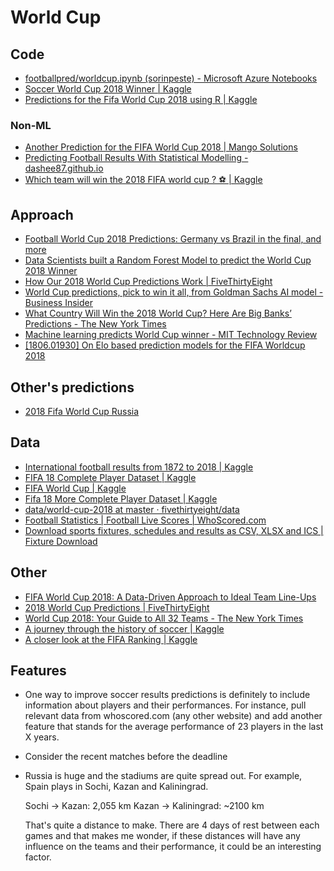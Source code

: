 # World Cup

## Code

* [footballpred/worldcup.ipynb \(sorinpeste\) - Microsoft Azure Notebooks](https://notebooks.azure.com/sorinpeste/libraries/footballpred/html/worldcup.ipynb)
* [Soccer World Cup 2018 Winner \| Kaggle](https://www.kaggle.com/agostontorok/soccer-world-cup-2018-winner)
* [Predictions for the Fifa World Cup 2018 using R \| Kaggle](https://www.kaggle.com/lekroll/predictions-for-the-fifa-world-cup-2018-using-r)

### Non-ML

* [Another Prediction for the FIFA World Cup 2018 \| Mango Solutions](https://www.mango-solutions.com/blog/another-prediction-of-fifa-world-cup-2018)
* [Predicting Football Results With Statistical Modelling - dashee87.github.io](https://dashee87.github.io/football/python/predicting-football-results-with-statistical-modelling/)
* [Which team will win the 2018 FIFA world cup ? ⚽ \| Kaggle](https://www.kaggle.com/nathanlauga/which-team-will-win-the-2018-fifa-world-cup/notebook)

## Approach

* [Football World Cup 2018 Predictions: Germany vs Brazil in the final, and more](https://www.kdnuggets.com/2018/06/football-world-cup-predictions.html)
* [Data Scientists built a Random Forest Model to predict the World Cup 2018 Winner](https://www.analyticsvidhya.com/blog/2018/06/data-scientists-used-a-random-forest-model-to-predict-the-world-cup-2018-winner/)
* [How Our 2018 World Cup Predictions Work \| FiveThirtyEight](https://fivethirtyeight.com/features/how-our-2018-world-cup-predictions-work/)
* [World Cup predictions, pick to win it all, from Goldman Sachs AI model - Business Insider](http://www.businessinsider.com/world-cup-predictions-pick-to-win-it-all-goldman-sachs-ai-model-2018-6)
* [What Country Will Win the 2018 World Cup? Here Are Big Banks’ Predictions - The New York Times](https://www.nytimes.com/2018/06/12/business/dealbook/world-cup-goldman-banks.html)
* [Machine learning predicts World Cup winner - MIT Technology Review](https://www.technologyreview.com/s/611397/machine-learning-predicts-world-cup-winner/)
* [\[1806.01930\] On Elo based prediction models for the FIFA Worldcup 2018](https://arxiv.org/abs/1806.01930)

## Other's predictions

* [2018 Fifa World Cup Russia](http://andrewyuan.github.io/FWC2018_prediction.html)

## Data

* [International football results from 1872 to 2018 \| Kaggle](https://www.kaggle.com/martj42/international-football-results-from-1872-to-2017)
* [FIFA 18 Complete Player Dataset \| Kaggle](https://www.kaggle.com/thec03u5/fifa-18-demo-player-dataset)
* [FIFA World Cup \| Kaggle](https://www.kaggle.com/abecklas/fifa-world-cup)
* [Fifa 18 More Complete Player Dataset \| Kaggle](https://www.kaggle.com/kevinmh/fifa-18-more-complete-player-dataset)
* [data/world-cup-2018 at master · fivethirtyeight/data](https://github.com/fivethirtyeight/data/tree/master/world-cup-2018)
* [Football Statistics \| Football Live Scores \| WhoScored.com](https://www.whoscored.com/)
* [Download sports fixtures, schedules and results as CSV, XLSX and ICS \| Fixture Download](https://fixturedownload.com/)

## Other

* [FIFA World Cup 2018: A Data-Driven Approach to Ideal Team Line-Ups](https://towardsdatascience.com/fifa-world-cup-2018-a-data-driven-approach-to-ideal-team-line-ups-93505cfe36f8)
* [2018 World Cup Predictions \| FiveThirtyEight](https://projects.fivethirtyeight.com/2018-world-cup-predictions/)
* [World Cup 2018: Your Guide to All 32 Teams - The New York Times](https://mobile.nytimes.com/2018/06/11/sports/world-cup-groups.html?action=click&module=RelatedCoverage&pgtype=Article&region=Footer)
* [A journey through the history of soccer \| Kaggle](https://www.kaggle.com/phjulien/a-journey-through-the-history-of-soccer)
* [A closer look at the FIFA Ranking \| Kaggle](https://www.kaggle.com/jonathanbouchet/a-closer-look-at-the-fifa-ranking)

## Features

* One way to improve soccer results predictions is definitely to include information about players and their performances. For instance, pull relevant data from whoscored.com \(any other website\) and add another feature that stands for the average performance of 23 players in the last X years.
* Consider the recent matches before the deadline
* Russia is huge and the stadiums are quite spread out. For example, Spain plays in Sochi, Kazan and Kaliningrad.

  Sochi -&gt; Kazan: 2,055 km Kazan -&gt; Kaliningrad: ~2100 km

  That's quite a distance to make. There are 4 days of rest between each games and that makes me wonder, if these distances will have any influence on the teams and their performance, it could be an interesting factor.

